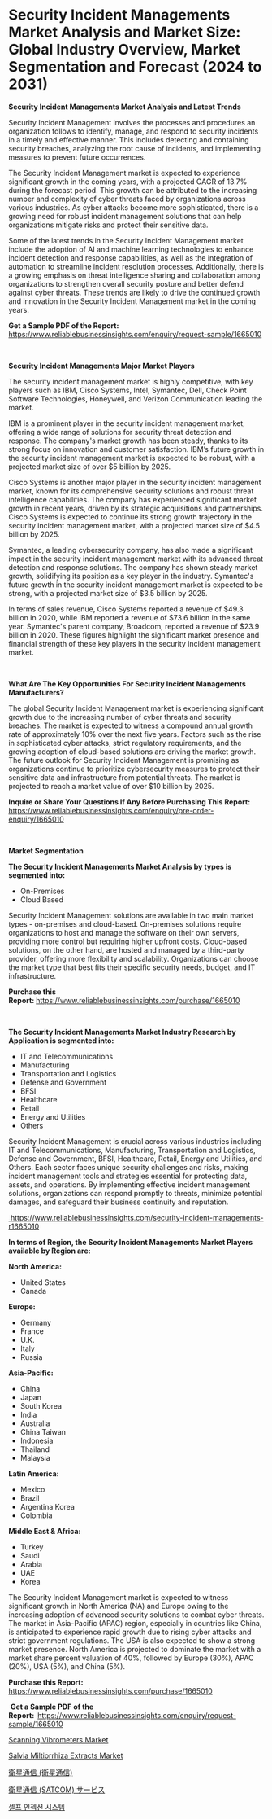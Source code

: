 <p><h1>Security Incident Managements Market Analysis and Market Size: Global Industry Overview, Market Segmentation and Forecast (2024 to 2031)</h1></p><p><strong>Security Incident Managements Market Analysis and Latest Trends</strong></p>
<p><p>Security Incident Management involves the processes and procedures an organization follows to identify, manage, and respond to security incidents in a timely and effective manner. This includes detecting and containing security breaches, analyzing the root cause of incidents, and implementing measures to prevent future occurrences.</p><p>The Security Incident Management market is expected to experience significant growth in the coming years, with a projected CAGR of 13.7% during the forecast period. This growth can be attributed to the increasing number and complexity of cyber threats faced by organizations across various industries. As cyber attacks become more sophisticated, there is a growing need for robust incident management solutions that can help organizations mitigate risks and protect their sensitive data.</p><p>Some of the latest trends in the Security Incident Management market include the adoption of AI and machine learning technologies to enhance incident detection and response capabilities, as well as the integration of automation to streamline incident resolution processes. Additionally, there is a growing emphasis on threat intelligence sharing and collaboration among organizations to strengthen overall security posture and better defend against cyber threats. These trends are likely to drive the continued growth and innovation in the Security Incident Management market in the coming years.</p></p>
<p><strong>Get a Sample PDF of the Report:&nbsp;</strong> <a href="https://www.reliablebusinessinsights.com/enquiry/request-sample/1665010">https://www.reliablebusinessinsights.com/enquiry/request-sample/1665010</a></p>
<p>&nbsp;</p>
<p><strong>Security Incident Managements Major Market Players</strong></p>
<p><p>The security incident management market is highly competitive, with key players such as IBM, Cisco Systems, Intel, Symantec, Dell, Check Point Software Technologies, Honeywell, and Verizon Communication leading the market. </p><p>IBM is a prominent player in the security incident management market, offering a wide range of solutions for security threat detection and response. The company's market growth has been steady, thanks to its strong focus on innovation and customer satisfaction. IBM’s future growth in the security incident management market is expected to be robust, with a projected market size of over $5 billion by 2025.</p><p>Cisco Systems is another major player in the security incident management market, known for its comprehensive security solutions and robust threat intelligence capabilities. The company has experienced significant market growth in recent years, driven by its strategic acquisitions and partnerships. Cisco Systems is expected to continue its strong growth trajectory in the security incident management market, with a projected market size of $4.5 billion by 2025.</p><p>Symantec, a leading cybersecurity company, has also made a significant impact in the security incident management market with its advanced threat detection and response solutions. The company has shown steady market growth, solidifying its position as a key player in the industry. Symantec's future growth in the security incident management market is expected to be strong, with a projected market size of $3.5 billion by 2025.</p><p>In terms of sales revenue, Cisco Systems reported a revenue of $49.3 billion in 2020, while IBM reported a revenue of $73.6 billion in the same year. Symantec's parent company, Broadcom, reported a revenue of $23.9 billion in 2020. These figures highlight the significant market presence and financial strength of these key players in the security incident management market.</p></p>
<p>&nbsp;</p>
<p><strong>What Are The Key Opportunities For Security Incident Managements Manufacturers?</strong></p>
<p><p>The global Security Incident Management market is experiencing significant growth due to the increasing number of cyber threats and security breaches. The market is expected to witness a compound annual growth rate of approximately 10% over the next five years. Factors such as the rise in sophisticated cyber attacks, strict regulatory requirements, and the growing adoption of cloud-based solutions are driving the market growth. The future outlook for Security Incident Management is promising as organizations continue to prioritize cybersecurity measures to protect their sensitive data and infrastructure from potential threats. The market is projected to reach a market value of over $10 billion by 2025.</p></p>
<p><strong>Inquire or Share Your Questions If Any Before Purchasing This Report:</strong> <a href="https://www.reliablebusinessinsights.com/enquiry/pre-order-enquiry/1665010">https://www.reliablebusinessinsights.com/enquiry/pre-order-enquiry/1665010</a></p>
<p>&nbsp;</p>
<p><strong>Market Segmentation</strong></p>
<p><strong>The Security Incident Managements Market Analysis by types is segmented into:</strong></p>
<p><ul><li>On-Premises</li><li>Cloud Based</li></ul></p>
<p><p>Security Incident Management solutions are available in two main market types - on-premises and cloud-based. On-premises solutions require organizations to host and manage the software on their own servers, providing more control but requiring higher upfront costs. Cloud-based solutions, on the other hand, are hosted and managed by a third-party provider, offering more flexibility and scalability. Organizations can choose the market type that best fits their specific security needs, budget, and IT infrastructure.</p></p>
<p><strong>Purchase this Report:&nbsp;</strong><a href="https://www.reliablebusinessinsights.com/purchase/1665010">https://www.reliablebusinessinsights.com/purchase/1665010</a></p>
<p>&nbsp;</p>
<p><strong>The Security Incident Managements Market Industry Research by Application is segmented into:</strong></p>
<p><ul><li>IT and Telecommunications</li><li>Manufacturing</li><li>Transportation and Logistics</li><li>Defense and Government</li><li>BFSI</li><li>Healthcare</li><li>Retail</li><li>Energy and Utilities</li><li>Others</li></ul></p>
<p><p>Security Incident Management is crucial across various industries including IT and Telecommunications, Manufacturing, Transportation and Logistics, Defense and Government, BFSI, Healthcare, Retail, Energy and Utilities, and Others. Each sector faces unique security challenges and risks, making incident management tools and strategies essential for protecting data, assets, and operations. By implementing effective incident management solutions, organizations can respond promptly to threats, minimize potential damages, and safeguard their business continuity and reputation.</p></p>
<p><a href="https://www.reliablebusinessinsights.com/security-incident-managements-r1665010">&nbsp;https://www.reliablebusinessinsights.com/security-incident-managements-r1665010</a></p>
<p><strong>In terms of Region, the Security Incident Managements Market Players available by Region are:</strong></p>
<p>
    <p> <strong> North America: </strong>
        <ul>
            <li>United States</li>
            <li>Canada</li>
        </ul>
        </p> 
    <p> <strong> Europe: </strong>
        <ul>
            <li>Germany</li>
            <li>France</li>
            <li>U.K.</li>
            <li>Italy</li>
            <li>Russia</li>
        </ul>
        </p> 
    <p> <strong> Asia-Pacific: </strong>
        <ul>
            <li>China</li>
            <li>Japan</li>
            <li>South Korea</li>
            <li>India</li>
            <li>Australia</li>
            <li>China Taiwan</li>
            <li>Indonesia</li>
            <li>Thailand</li>
            <li>Malaysia</li>
        </ul>
        </p> 
    <p> <strong> Latin America: </strong>
        <ul>
            <li>Mexico</li>
            <li>Brazil</li>
            <li>Argentina Korea</li>
            <li>Colombia</li>
        </ul>
        </p> 
    <p> <strong> Middle East & Africa: </strong>
        <ul>
            <li>Turkey</li>
            <li>Saudi</li>
            <li>Arabia</li>
            <li>UAE</li>
            <li>Korea</li>
        </ul>
    </p>
    </p>
<p><p>The Security Incident Management market is expected to witness significant growth in North America (NA) and Europe owing to the increasing adoption of advanced security solutions to combat cyber threats. The market in Asia-Pacific (APAC) region, especially in countries like China, is anticipated to experience rapid growth due to rising cyber attacks and strict government regulations. The USA is also expected to show a strong market presence. North America is projected to dominate the market with a market share percent valuation of 40%, followed by Europe (30%), APAC (20%), USA (5%), and China (5%).</p></p>
<p><strong>Purchase this Report: </strong><a href="https://www.reliablebusinessinsights.com/purchase/1665010">https://www.reliablebusinessinsights.com/purchase/1665010</a></p>
<p>&nbsp;<strong>Get a Sample PDF of the Report:&nbsp;&nbsp;</strong><a href="https://www.reliablebusinessinsights.com/enquiry/request-sample/1665010">https://www.reliablebusinessinsights.com/enquiry/request-sample/1665010</a></p>
<p><strong></strong></p>
<p><p><a href="https://github.com/DeonteStanton2023/Market-Research-Report-List-1/blob/main/scanning-vibrometers-market.md">Scanning Vibrometers Market</a></p><p><a href="https://github.com/Glendatilghmankmgz0rbhwpy/Market-Research-Report-List-2/blob/main/salvia-miltiorrhiza-extracts-market.md">Salvia Miltiorrhiza Extracts Market</a></p><p><a href="https://github.com/SkylarReilly36/Market-Research-Report-List-1/blob/main/754889596960.md">衛星通信 (衛星通信)</a></p><p><a href="https://github.com/joaejkdzgyljvo6/Market-Research-Report-List-2/blob/main/744956196961.md">衛星通信 (SATCOM) サービス</a></p><p><a href="https://github.com/rrmadityapu/Market-Research-Report-List-1/blob/main/843324088553.md">셀프 인젝션 시스템</a></p></p>